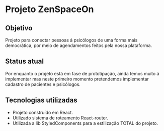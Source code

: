 # Projeto ZenSpaceOn

## Objetivo
Projeto para conectar pessoas á psicólogos de uma forma mais democrática, por meio de agendamentos feitos pela nossa plataforma.

## Status atual
Por enquanto o projeto está em fase de prototipação, ainda temos muito á implementar mas neste primeiro momento pretendemos implementar cadastro de pacientes e psicólogos.

## Tecnologias utilizadas

- Projeto construído em React.
- Utilizado sistema de roteamento React-router.
- Utilizada a lib StyledComponents para a estilização TOTAL do projeto.
